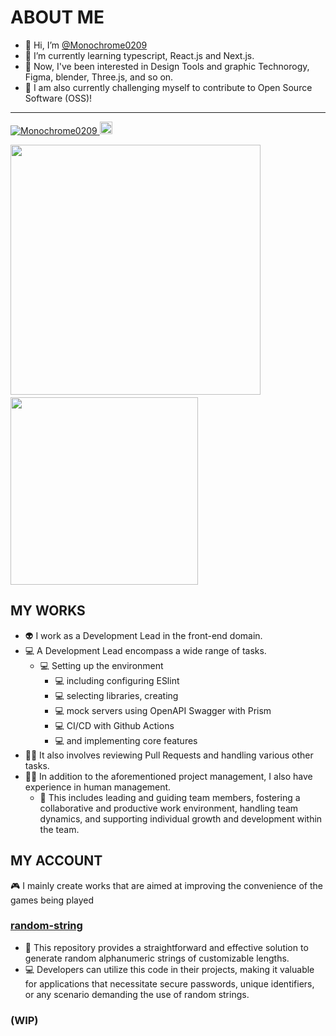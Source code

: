 # ABOUT ME

- 👋 Hi, I’m [@Monochrome0209](https://github.com/Monochrome0209)
- 🌱 I’m currently learning typescript, React.js and Next.js.
- 👀 Now, I've been interested in Design Tools and graphic Technorogy, Figma, blender, Three.js, and so on.
- 🔨 I am also currently challenging myself to contribute to Open Source Software (OSS)!

---

<p align="left">
  <a href="https://github.com/Monochrome0209/Monochrome0209/">
    <img src="https://komarev.com/ghpvc/?username=Monochrome0209" alt="Monochrome0209" />
  </a>
<!-- <a href="http://twitter.com/yutkat">
    <img height="20" src="https://img.shields.io/twitter/follow/Monochrome0209?label=Twitter&logo=twitter&style=flat" />
  </a> -->
  <a href="https://github.com/Monochrome0209">
    <img height="20" src="https://img.shields.io/github/followers/Monochrome0209?label=follow&logo=github&style=flat" />
  </a>
</p>

<img src="https://github-readme-stats.vercel.app/api?username=Monochrome0209&show_icons=true&theme=dark" width=400>　<img src="https://github-readme-stats.vercel.app/api/top-langs/?username=Monochrome0209&layout=compact&theme=dark" width=300>

## MY WORKS

- 👽 I work as a Development Lead in the front-end domain.
- 💻 A Development Lead encompass a wide range of tasks.
  - 💻 Setting up the environment
    - 💻 including configuring ESlint
    - 💻 selecting libraries, creating
    - 💻 mock servers using OpenAPI Swagger with Prism
    - 💻 CI/CD with Github Actions
    - 💻 and implementing core features
- 🧑‍🏫 It also involves reviewing Pull Requests and handling various other tasks.
- 🧑‍🏫 In addition to the aforementioned project management, I also have experience in human management.
  - 🤟 This includes leading and guiding team members, fostering a collaborative and productive work environment, handling team dynamics, and supporting individual growth and development within the team.

## MY ACCOUNT

🎮 I mainly create works that are aimed at improving the convenience of the games being played 

### [random-string](https://github.com/Monochrome0209/random-string)

- 🎲 This repository provides a straightforward and effective solution to generate random alphanumeric strings of customizable lengths.
- 💻 Developers can utilize this code in their projects, making it valuable for applications that necessitate secure passwords, unique identifiers, or any scenario demanding the use of random strings.

### (WIP)

<!---
- 💞️ I’m looking to collaborate on ...
- 📫 How to reach me ...
--->

<!---
MonochromePapilio/MonochromePapilio is a ✨ special ✨ repository because its `README.md` (this file) appears on your GitHub profile.
You can click the Preview link to take a look at your changes.
--->
